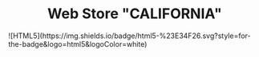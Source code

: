 <h1 align="center">Web Store "CALIFORNIA"</h1>

<p>
 ![HTML5](https://img.shields.io/badge/html5-%23E34F26.svg?style=for-the-badge&logo=html5&logoColor=white)
